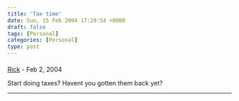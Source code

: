 ```yaml
---
title: 'Tax time'
date: Sun, 15 Feb 2004 17:29:54 +0000
draft: false
tags: [Personal]
categories: [Personal]
type: post
---
```



#### 
[Rick]( "") - <time datetime="2004-02-17 07:27:50">Feb 2, 2004</time>

Start doing taxes? Havent you gotten them back yet?
<hr />
